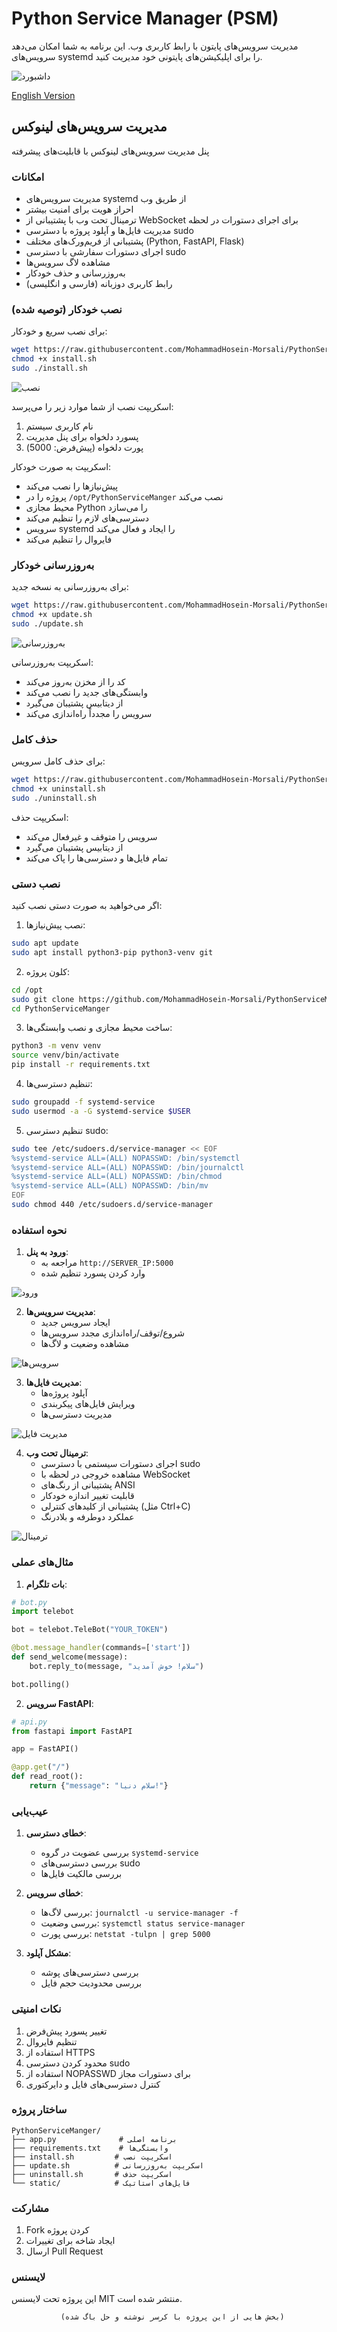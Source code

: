 # Python Service Manager (PSM)

مدیریت سرویس‌های پایتون با رابط کاربری وب. این برنامه به شما امکان می‌دهد سرویس‌های systemd را برای اپلیکیشن‌های پایتونی خود مدیریت کنید.

![داشبورد](screenshots/dashboard.png)

[English Version](README_EN.md)

## مدیریت سرویس‌های لینوکس
پنل مدیریت سرویس‌های لینوکس با قابلیت‌های پیشرفته

### امکانات
- مدیریت سرویس‌های systemd از طریق وب
- احراز هویت برای امنیت بیشتر
- ترمینال تحت وب با پشتیبانی از WebSocket برای اجرای دستورات در لحظه
- مدیریت فایل‌ها و آپلود پروژه با دسترسی sudo
- پشتیبانی از فریم‌ورک‌های مختلف (Python, FastAPI, Flask)
- اجرای دستورات سفارشی با دسترسی sudo
- مشاهده لاگ سرویس‌ها
- به‌روزرسانی و حذف خودکار
- رابط کاربری دوزبانه (فارسی و انگلیسی)

### نصب خودکار (توصیه شده)
برای نصب سریع و خودکار:
```bash
wget https://raw.githubusercontent.com/MohammadHosein-Morsali/PythonServiceManger/main/install.sh
chmod +x install.sh
sudo ./install.sh
```

![نصب](screenshots/install.png)

اسکریپت نصب از شما موارد زیر را می‌پرسد:
1. نام کاربری سیستم
2. پسورد دلخواه برای پنل مدیریت
3. پورت دلخواه (پیش‌فرض: 5000)

اسکریپت به صورت خودکار:
- پیش‌نیازها را نصب می‌کند
- پروژه را در `/opt/PythonServiceManger` نصب می‌کند
- محیط مجازی Python را می‌سازد
- دسترسی‌های لازم را تنظیم می‌کند
- سرویس systemd را ایجاد و فعال می‌کند
- فایروال را تنظیم می‌کند

### به‌روزرسانی خودکار
برای به‌روزرسانی به نسخه جدید:
```bash
wget https://raw.githubusercontent.com/MohammadHosein-Morsali/PythonServiceManger/main/update.sh
chmod +x update.sh
sudo ./update.sh
```

![به‌روزرسانی](screenshots/update.png)

اسکریپت به‌روزرسانی:
- کد را از مخزن به‌روز می‌کند
- وابستگی‌های جدید را نصب می‌کند
- از دیتابیس پشتیبان می‌گیرد
- سرویس را مجدداً راه‌اندازی می‌کند

### حذف کامل
برای حذف کامل سرویس:
```bash
wget https://raw.githubusercontent.com/MohammadHosein-Morsali/PythonServiceManger/main/uninstall.sh
chmod +x uninstall.sh
sudo ./uninstall.sh
```

اسکریپت حذف:
- سرویس را متوقف و غیرفعال می‌کند
- از دیتابیس پشتیبان می‌گیرد
- تمام فایل‌ها و دسترسی‌ها را پاک می‌کند

### نصب دستی
اگر می‌خواهید به صورت دستی نصب کنید:

1. نصب پیش‌نیازها:
```bash
sudo apt update
sudo apt install python3-pip python3-venv git
```

2. کلون پروژه:
```bash
cd /opt
sudo git clone https://github.com/MohammadHosein-Morsali/PythonServiceManger.git
cd PythonServiceManger
```

3. ساخت محیط مجازی و نصب وابستگی‌ها:
```bash
python3 -m venv venv
source venv/bin/activate
pip install -r requirements.txt
```

4. تنظیم دسترسی‌ها:
```bash
sudo groupadd -f systemd-service
sudo usermod -a -G systemd-service $USER
```

5. تنظیم دسترسی sudo:
```bash
sudo tee /etc/sudoers.d/service-manager << EOF
%systemd-service ALL=(ALL) NOPASSWD: /bin/systemctl
%systemd-service ALL=(ALL) NOPASSWD: /bin/journalctl
%systemd-service ALL=(ALL) NOPASSWD: /bin/chmod
%systemd-service ALL=(ALL) NOPASSWD: /bin/mv
EOF
sudo chmod 440 /etc/sudoers.d/service-manager
```

### نحوه استفاده

1. **ورود به پنل**:
   - مراجعه به `http://SERVER_IP:5000`
   - وارد کردن پسورد تنظیم شده

![ورود](screenshots/login.png)

2. **مدیریت سرویس‌ها**:
   - ایجاد سرویس جدید
   - شروع/توقف/راه‌اندازی مجدد سرویس‌ها
   - مشاهده وضعیت و لاگ‌ها

![سرویس‌ها](screenshots/services.png)

3. **مدیریت فایل‌ها**:
   - آپلود پروژه‌ها
   - ویرایش فایل‌های پیکربندی
   - مدیریت دسترسی‌ها

![مدیریت فایل](screenshots/file-manager.png)

4. **ترمینال تحت وب**:
   - اجرای دستورات سیستمی با دسترسی sudo
   - مشاهده خروجی در لحظه با WebSocket
   - پشتیبانی از رنگ‌های ANSI
   - قابلیت تغییر اندازه خودکار
   - پشتیبانی از کلیدهای کنترلی (مثل Ctrl+C)
   - عملکرد دوطرفه و بلادرنگ

![ترمینال](screenshots/terminal.png)

### مثال‌های عملی

1. **بات تلگرام**:
```python
# bot.py
import telebot

bot = telebot.TeleBot("YOUR_TOKEN")

@bot.message_handler(commands=['start'])
def send_welcome(message):
    bot.reply_to(message, "سلام! خوش آمدید")

bot.polling()
```

2. **سرویس FastAPI**:
```python
# api.py
from fastapi import FastAPI

app = FastAPI()

@app.get("/")
def read_root():
    return {"message": "سلام دنیا!"}
```

### عیب‌یابی

1. **خطای دسترسی**:
   - بررسی عضویت در گروه `systemd-service`
   - بررسی دسترسی‌های sudo
   - بررسی مالکیت فایل‌ها

2. **خطای سرویس**:
   - بررسی لاگ‌ها: `journalctl -u service-manager -f`
   - بررسی وضعیت: `systemctl status service-manager`
   - بررسی پورت: `netstat -tulpn | grep 5000`

3. **مشکل آپلود**:
   - بررسی دسترسی‌های پوشه
   - بررسی محدودیت حجم فایل

### نکات امنیتی
1. تغییر پسورد پیش‌فرض
2. تنظیم فایروال
3. استفاده از HTTPS
4. محدود کردن دسترسی sudo
5. استفاده از NOPASSWD برای دستورات مجاز
6. کنترل دسترسی‌های فایل و دایرکتوری

### ساختار پروژه
```
PythonServiceManger/
├── app.py              # برنامه اصلی
├── requirements.txt    # وابستگی‌ها
├── install.sh         # اسکریپت نصب
├── update.sh          # اسکریپت به‌روزرسانی
├── uninstall.sh       # اسکریپت حذف
└── static/            # فایل‌های استاتیک
```

### مشارکت
1. Fork کردن پروژه
2. ایجاد شاخه برای تغییرات
3. ارسال Pull Request

### لایسنس
این پروژه تحت لایسنس MIT منتشر شده است. 
```
           (بخش هایی از این پروژه با کرسر نوشته و حل باگ شده)
```

